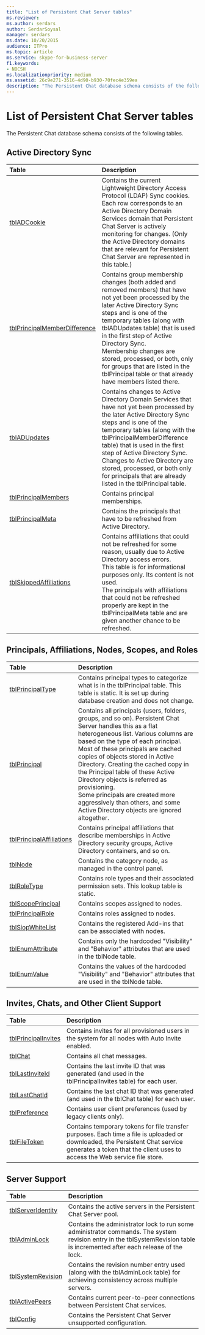 ```yaml
---
title: "List of Persistent Chat Server tables"
ms.reviewer: 
ms.author: serdars
author: SerdarSoysal
manager: serdars
ms.date: 10/20/2015
audience: ITPro
ms.topic: article
ms.service: skype-for-business-server
f1.keywords:
- NOCSH
ms.localizationpriority: medium
ms.assetid: 26c9e271-3516-4d90-b930-70fec4e359ea
description: "The Persistent Chat database schema consists of the following tables."
---
```


# List of Persistent Chat Server tables
 
The Persistent Chat database schema consists of the following tables.
  
## Active Directory Sync

|**Table**|**Description**|
|:-----|:-----|
|[tblADCookie](tbladcookie.md) <br/> |Contains the current Lightweight Directory Access Protocol (LDAP) Sync cookies. Each row corresponds to an Active Directory Domain Services domain that Persistent Chat Server is actively monitoring for changes. (Only the Active Directory domains that are relevant for Persistent Chat Server are represented in this table.)  <br/> |
|[tblPrincipalMemberDifference](tblprincipalmemberdifference.md) <br/> |Contains group membership changes (both added and removed members) that have not yet been processed by the later Active Directory Sync steps and is one of the temporary tables (along with tblADUpdates table) that is used in the first step of Active Directory Sync.  <br/> Membership changes are stored, processed, or both, only for groups that are listed in the tblPrincipal table or that already have members listed there.  <br/> |
|[tblADUpdates](tbladupdates.md) <br/> |Contains changes to Active Directory Domain Services that have not yet been processed by the later Active Directory Sync steps and is one of the temporary tables (along with the tblPrincipalMemberDifference table) that is used in the first step of Active Directory Sync.  <br/> Changes to Active Directory are stored, processed, or both only for principals that are already listed in the tblPrincipal table.  <br/> |
|[tblPrincipalMembers](tblprincipalmembers.md) <br/> |Contains principal memberships.  <br/> |
|[tblPrincipalMeta](tblprincipalmeta.md) <br/> |Contains the principals that have to be refreshed from Active Directory.  <br/> |
|[tblSkippedAffiliations](tblskippedaffiliations.md) <br/> |Contains affiliations that could not be refreshed for some reason, usually due to Active Directory access errors.  <br/> This table is for informational purposes only. Its content is not used.  <br/> The principals with affiliations that could not be refreshed properly are kept in the tblPrincipalMeta table and are given another chance to be refreshed.  <br/> |
   
## Principals, Affiliations, Nodes, Scopes, and Roles

|**Table**|**Description**|
|:-----|:-----|
|[tblPrincipalType](tblprincipaltype.md) <br/> |Contains principal types to categorize what is in the tblPrincipal table. This table is static. It is set up during database creation and does not change.  <br/> |
|[tblPrincipal](tblprincipal.md) <br/> |Contains all principals (users, folders, groups, and so on). Persistent Chat Server handles this as a flat heterogeneous list. Various columns are based on the type of each principal.  <br/> Most of these principals are cached copies of objects stored in Active Directory. Creating the cached copy in the Principal table of these Active Directory objects is referred as provisioning.  <br/> Some principals are created more aggressively than others, and some Active Directory objects are ignored altogether.  <br/> |
|[tblPrincipalAffiliations](tblprincipalaffiliations.md) <br/> |Contains principal affiliations that describe memberships in Active Directory security groups, Active Directory containers, and so on.  <br/> |
|[tblNode](tblnode.md) <br/> |Contains the category node, as managed in the control panel.  <br/> |
|[tblRoleType](tblroletype.md) <br/> |Contains role types and their associated permission sets. This lookup table is static.  <br/> |
|[tblScopePrincipal](tblscopeprincipal.md) <br/> |Contains scopes assigned to nodes.  <br/> |
|[tblPrincipalRole](tblprincipalrole.md) <br/> |Contains roles assigned to nodes.  <br/> |
|[tblSiopWhiteList](tblsiopwhitelist.md) <br/> |Contains the registered Add-ins that can be associated with nodes.  <br/> |
|[tblEnumAttribute](tblenumattribute.md) <br/> |Contains only the hardcoded "Visibility" and "Behavior" attributes that are used in the tblNode table.  <br/> |
|[tblEnumValue](tblenumvalue.md) <br/> |Contains the values of the hardcoded "Visibility" and "Behavior" attributes that are used in the tblNode table.  <br/> |
   
## Invites, Chats, and Other Client Support

|**Table**|**Description**|
|:-----|:-----|
|[tblPrincipalInvites](tblprincipalinvites.md) <br/> |Contains invites for all provisioned users in the system for all nodes with Auto Invite enabled.  <br/> |
|[tblChat](tblchat.md) <br/> |Contains all chat messages.  <br/> |
|[tblLastInviteId](tbllastinviteid.md) <br/> |Contains the last invite ID that was generated (and used in the tblPrincipalInvites table) for each user.  <br/> |
|[tblLastChatId](tbllastchatid.md) <br/> |Contains the last chat ID that was generated (and used in the tblChat table) for each user.  <br/> |
|[tblPreference](tblpreference.md) <br/> |Contains user client preferences (used by legacy clients only).  <br/> |
|[tblFileToken](tblfiletoken.md) <br/> |Contains temporary tokens for file transfer purposes. Each time a file is uploaded or downloaded, the Persistent Chat service generates a token that the client uses to access the Web service file store.  <br/> |
   
## Server Support

|**Table**|**Description**|
|:-----|:-----|
|[tblServerIdentity](tblserveridentity.md) <br/> |Contains the active servers in the Persistent Chat Server pool.  <br/> |
|[tblAdminLock](tbladminlock.md) <br/> |Contains the administrator lock to run some administrator commands. The system revision entry in the tblSystemRevision table is incremented after each release of the lock.  <br/> |
|[tblSystemRevision](tblsystemrevision.md) <br/> |Contains the revision number entry used (along with the tblAdminLock table) for achieving consistency across multiple servers.  <br/> |
|[tblActivePeers](tblactivepeers.md) <br/> |Contains current peer-to-peer connections between Persistent Chat services.  <br/> |
|[tblConfig](tblconfig.md) <br/> |Contains the Persistent Chat Server unsupported configuration.  <br/> |
   

